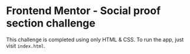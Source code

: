 # Frontend Mentor - Social proof section challenge

This challenge is completed using only HTML & CSS. To run the app, just visit `index.html`.

